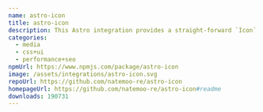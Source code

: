 ```yaml
---
name: astro-icon
title: astro-icon
description: This Astro integration provides a straight-forward `Icon` component for Astro.
categories:
  - media
  - css+ui
  - performance+seo
npmUrl: https://www.npmjs.com/package/astro-icon
image: /assets/integrations/astro-icon.svg
repoUrl: https://github.com/natemoo-re/astro-icon
homepageUrl: https://github.com/natemoo-re/astro-icon#readme
downloads: 190731
---
```

